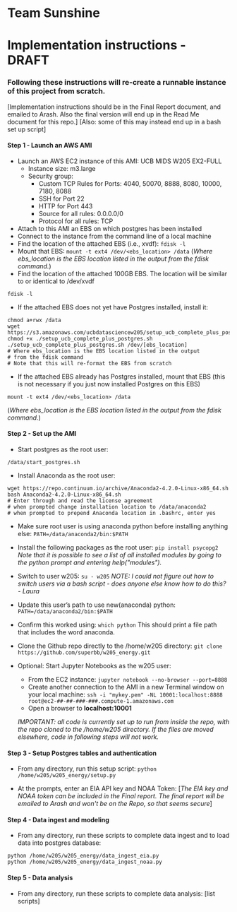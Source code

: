 # Team Sunshine

# Implementation instructions - DRAFT
### Following these instructions will re-create a runnable instance of this project from scratch.

[Implementation instructions should be in the Final Report document, and emailed to Arash. Also the final version will end up in the Read Me document for this repo.]
[Also: some of this may instead end up in a bash set up script]


#### Step 1 - Launch an AWS AMI
* Launch an AWS EC2 instance of this AMI: UCB MIDS W205 EX2-FULL
    * Instance size: m3.large
    * Security group:
        * Custom TCP Rules for Ports: 4040, 50070, 8888, 8080, 10000, 7180, 8088
        * SSH for Port 22
        * HTTP for Port 443
        * Source for all rules: 0.0.0.0/0
        * Protocol for all rules:  TCP
* Attach to this AMI an EBS on which postgres has been installed
* Connect to the instance from the command line of a local machine
* Find the location of the attached EBS (i.e., xvdf):
`fdisk -l`
* Mount that EBS:
`mount -t ext4 /dev/<ebs_location> /data`
(_Where ebs_location is the EBS location listed in the output from the fdisk command._)
* Find the location of the attached 100GB EBS. The location will be similar to or identical to /dev/xvdf
```
fdisk -l
```
* If the attached EBS does not yet have Postgres installed, install it:
```
chmod a+rwx /data
wget https://s3.amazonaws.com/ucbdatasciencew205/setup_ucb_complete_plus_postgres.sh
chmod +x ./setup_ucb_complete_plus_postgres.sh
./setup_ucb_complete_plus_postgres.sh /dev/[ebs_location]
# Where ebs_location is the EBS location listed in the output
# from the fdisk command
# Note that this will re-format the EBS from scratch
```

* If the attached EBS already has Postgres installed, mount that EBS (this is not necessary if you just now installed Postgres on this EBS)
```
mount -t ext4 /dev/<ebs_location> /data
```
(_Where ebs_location is the EBS location listed in the output from the fdisk command._)

#### Step 2 - Set up the AMI
* Start postgres as the root user:
```
/data/start_postgres.sh
```

* Install Anaconda as the root user:
```
wget https://repo.continuum.io/archive/Anaconda2-4.2.0-Linux-x86_64.sh
bash Anaconda2-4.2.0-Linux-x86_64.sh
# Enter through and read the license agreement
# when prompted change installation location to /data/anaconda2
# when prompted to prepend Anaconda location in .bashrc, enter yes
```

* Make sure root user is using anaconda python before installing anything else:
`PATH=/data/anaconda2/bin:$PATH`

* Install the following packages as the root user:
`pip install psycopg2` _Note that it is possible to see a list of all installed modules by going to the python prompt and entering help("modules")._


* Switch to user w205:
`su - w205`
_NOTE: I could not figure out how to switch users via a bash script - does anyone else know how to do this? - Laura_

* Update this user’s path to use new(anaconda) python:
`PATH=/data/anaconda2/bin:$PATH`

* Confirm this worked using: `which python`
This should print a file path that includes the word anaconda.

* Clone the Github repo directly to the /home/w205 directory:
`git clone https://github.com/superbb/w205_energy.git`

* Optional:  Start Jupyter Notebooks as the w205 user:
   * From the EC2 instance: `jupyter notebook --no-browser --port=8888`
   * Create another connection to the AMI in a new Terminal window on your local machine: `ssh -i "mykey.pem" -NL 10001:localhost:8888 root@ec2-##-##-###-###.compute-1.amazonaws.com`
   * Open a browser to __localhost:10001__

   _IMPORTANT:  all code is currently set up to run from inside the repo, with the repo cloned to the /home/w205 directory. If the files are moved elsewhere, code in following steps will not work._

#### Step 3 - Setup Postgres tables and authentication
* From any directory, run this setup script:
`python /home/w205/w205_energy/setup.py`

* At the prompts, enter an EIA API key and NOAA Token: [_The EIA key and NOAA token can be included in the Final report. The final report will be emailed to Arash and won't be on the Repo, so that seems secure_]


#### Step 4 - Data ingest and modeling
* From any directory, run these scripts to complete data ingest and to load data into postgres database:
```
python /home/w205/w205_energy/data_ingest_eia.py
python /home/w205/w205_energy/data_ingest_noaa.py
```

#### Step 5 - Data analysis
* From any directory, run these scripts to complete data analysis:
[list scripts]
